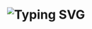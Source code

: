  <h1 align="center">
   <img src="https://readme-typing-svg.herokuapp.com?font=Fira+Code&weight=700&size=40&duration=2500&pause=700&color=da2c38&center=true&vCenter=true&width=700&height=100&lines=Hi+there+%F0%9F%91%8B;I+am+Nima+Soltanian+;Good+to+see+you+my+friend+%3A)" alt="Typing SVG" />
  </h1>
<!--
**Nima-sltn/Nima-sltn** is a ✨ _special_ ✨ repository because its `README.md` (this file) appears on your GitHub profile.

Here are some ideas to get you started:

- 🔭 I’m currently working on ...
- 🌱 I’m currently learning ...
- 👯 I’m looking to collaborate on ...
- 🤔 I’m looking for help with ...
- 💬 Ask me about ...
- 📫 How to reach me: ...
- 😄 Pronouns: ...
- ⚡ Fun fact: ...
-->
